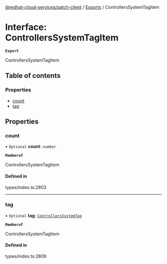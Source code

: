 [@redhat-cloud-services/patch-client](../README.md) / [Exports](../modules.md) / ControllersSystemTagItem

# Interface: ControllersSystemTagItem

**`Export`**

ControllersSystemTagItem

## Table of contents

### Properties

- [count](ControllersSystemTagItem.md#count)
- [tag](ControllersSystemTagItem.md#tag)

## Properties

### count

• `Optional` **count**: `number`

**`Memberof`**

ControllersSystemTagItem

#### Defined in

types/index.ts:2803

___

### tag

• `Optional` **tag**: [`ControllersSystemTag`](ControllersSystemTag.md)

**`Memberof`**

ControllersSystemTagItem

#### Defined in

types/index.ts:2809
